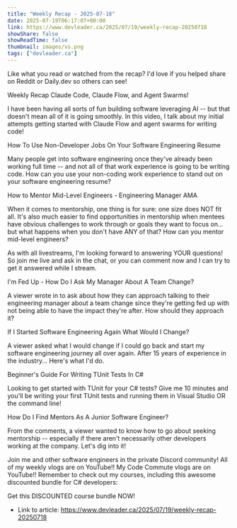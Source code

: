 ```yaml
---
title: "Weekly Recap - 2025-07-18"
date: 2025-07-19T06:17:07+00:00
link: https://www.devleader.ca/2025/07/19/weekly-recap-20250718
showShare: false
showReadTime: false
thumbnail: images/vs.png
tags: ["devleader.ca"]
---
```

Like what you read or watched from the recap? I'd love if you helped share on Reddit or Daily.dev so others can see!

Weekly Recap
Claude Code, Claude Flow, and Agent Swarms!



 I have been having all sorts of fun building software leveraging AI -- but that doesn't mean all of it is going smoothly. In this video, I talk about my initial attempts getting started with Claude Flow and agent swarms for writing code!

How To Use Non-Developer Jobs On Your Software Engineering Resume



 Many people get into software engineering once they've already been working full time -- and not all of that work experience is going to be writing code. How can you use your non-coding work experience to stand out on your software engineering resume?

How to Mentor Mid-Level Engineers - Engineering Manager AMA



 When it comes to mentorship, one thing is for sure: one size does NOT fit all. It's also much easier to find opportunities in mentorship when mentees have obvious challenges to work through or goals they want to focus on... but what happens when you don't have ANY of that? How can you mentor mid-level engineers?


 As with all livestreams, I'm looking forward to answering YOUR questions! So join me live and ask in the chat, or you can comment now and I can try to get it answered while I stream.

I'm Fed Up - How Do I Ask My Manager About A Team Change?



 A viewer wrote in to ask about how they can approach talking to their engineering manager about a team change since they're getting fed up with not being able to have the impact they're after. How should they approach it?

If I Started Software Engineering Again What Would I Change?



 A viewer asked what I would change if I could go back and start my software engineering journey all over again. After 15 years of experience in the industry... Here's what I'd do.

Beginner's Guide For Writing TUnit Tests In C#



 Looking to get started with TUnit for your C# tests? Give me 10 minutes and you'll be writing your first TUnit tests and running them in Visual Studio OR the command line!

How Do I Find Mentors As A Junior Software Engineer?



 From the comments, a viewer wanted to know how to go about seeking mentorship -- especially if there aren't necessarily other developers working at the company. Let's dig into it!



Join me and other software engineers in the  private Discord community!
All of my weekly vlogs are on YouTube!!
My Code Commute vlogs are on YouTube!!
Remember to check out my courses, including this awesome discounted bundle for C# developers:







Get this DISCOUNTED course bundle NOW!




- Link to article: https://www.devleader.ca/2025/07/19/weekly-recap-20250718